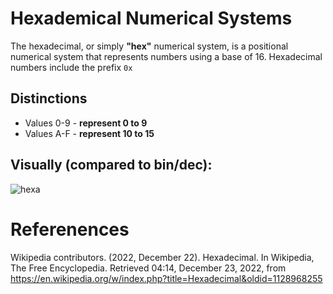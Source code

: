 # Hexademical Numerical Systems 

The hexadecimal, or simply **"hex"** numerical system, is a positional numerical system that represents numbers using a base of 16. Hexadecimal numbers include the prefix <code>0x</code>

## Distinctions 
- Values 0-9 - **represent 0 to 9** 
- Values A-F - **represent 10 to 15** 

## Visually (compared to bin/dec): 
![hexa](https://user-images.githubusercontent.com/109105989/209269984-a44a0868-520a-44dc-a6b5-8a991c649596.png)


# Referenences 
Wikipedia contributors. (2022, December 22). Hexadecimal. In Wikipedia, The Free Encyclopedia. Retrieved 04:14, December 23, 2022, from https://en.wikipedia.org/w/index.php?title=Hexadecimal&oldid=1128968255
